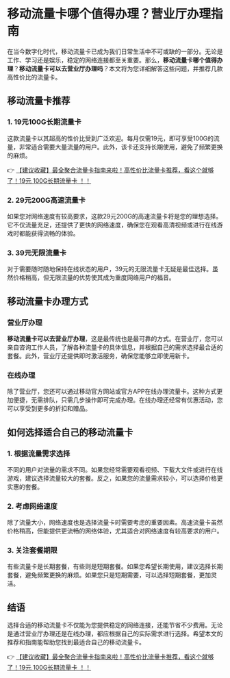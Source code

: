 # 移动流量卡哪个值得办理？营业厅办理指南

在当今数字化时代，移动流量卡已成为我们日常生活中不可或缺的一部分。无论是工作、学习还是娱乐，稳定的网络连接都至关重要。那么，**移动流量卡哪个值得办理**？**移动流量卡可以去营业厅办理吗**？本文将为您详细解答这些问题，并推荐几款高性价比的流量卡。

## 移动流量卡推荐

### 1. 19元100G长期流量卡
这款流量卡以其超高的性价比受到广泛欢迎。每月仅需19元，即可享受100G的流量，非常适合需要大量流量的用户。此外，该卡还支持长期使用，避免了频繁更换的麻烦。

👉 [【建议收藏】最全聚合流量卡指南来啦！高性价比流量卡推荐，看这个就够了！19元 100G长期流量卡 ！！](https://bit.ly/Liuliangka)

### 2. 29元200G高速流量卡
如果您对网络速度有较高要求，这款29元200G的高速流量卡将是您的理想选择。它不仅流量充足，还提供了更快的网络速度，确保您在观看高清视频或进行在线游戏时都能获得流畅的体验。

### 3. 39元无限流量卡
对于需要随时随地保持在线状态的用户，39元的无限流量卡无疑是最佳选择。虽然价格稍高，但无限流量的优势使其成为重度网络用户的福音。

## 移动流量卡办理方式

### 营业厅办理
**移动流量卡可以去营业厅办理**，这是最传统也是最可靠的方式。在营业厅，您可以亲自咨询工作人员，了解各种流量卡的具体信息，并根据自己的需求选择最合适的套餐。此外，营业厅还提供即时激活服务，确保您能够立即使用新卡。

### 在线办理
除了营业厅，您还可以通过移动官方网站或官方APP在线办理流量卡。这种方式更加便捷，无需排队，只需几步操作即可完成办理。在线办理还经常有优惠活动，您可以享受到更多的折扣和赠品。

## 如何选择适合自己的移动流量卡

### 1. 根据流量需求选择
不同的用户对流量的需求不同。如果您经常需要观看视频、下载大文件或进行在线游戏，建议选择流量较大的套餐。反之，如果您的流量需求较小，可以选择价格更实惠的套餐。

### 2. 考虑网络速度
除了流量大小，网络速度也是选择流量卡时需要考虑的重要因素。高速流量卡虽然价格稍高，但能提供更流畅的网络体验，尤其适合对网络速度有较高要求的用户。

### 3. 关注套餐期限
有些流量卡是长期套餐，有些则是短期套餐。如果您希望长期使用，建议选择长期套餐，避免频繁更换的麻烦。如果您只是短期需要，可以选择短期套餐，更加灵活。

## 结语

选择合适的移动流量卡不仅能为您提供稳定的网络连接，还能节省不少费用。无论是通过营业厅办理还是在线办理，都应根据自己的实际需求进行选择。希望本文的推荐和指南能帮助您找到最适合自己的移动流量卡。

👉 [【建议收藏】最全聚合流量卡指南来啦！高性价比流量卡推荐，看这个就够了！19元 100G长期流量卡 ！！](https://bit.ly/Liuliangka)
